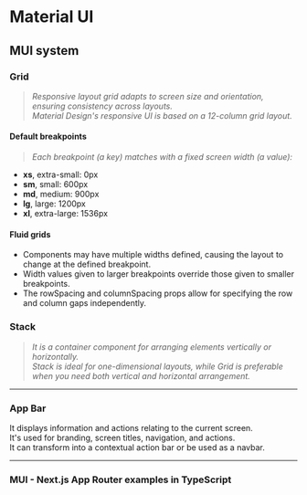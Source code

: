 # Material UI


## MUI system

### Grid
> _Responsive layout grid adapts to screen size and orientation, ensuring consistency across layouts._\
> _Material Design's responsive UI is based on a 12-column grid layout._

#### Default breakpoints
> _Each breakpoint (a key) matches with a fixed screen width (a value):_
- **xs**, extra-small: 0px
- **sm**, small: 600px
-  **md**, medium: 900px
- **lg**, large: 1200px
- **xl**, extra-large: 1536px

#### Fluid grids
+ Components may have multiple widths defined, causing the layout to change at the defined breakpoint. 
+ Width values given to larger breakpoints override those given to smaller breakpoints.
+ The rowSpacing and columnSpacing props allow for specifying the row and column gaps independently.


### Stack
> _It is a container component for arranging elements vertically or horizontally._\
> _Stack is ideal for one-dimensional layouts, while Grid is preferable when you need both vertical and horizontal arrangement._

- - -





### App Bar

It displays information and actions relating to the current screen.\
It's used for branding, screen titles, navigation, and actions.\
It can transform into a contextual action bar or be used as a navbar.










- - -

### MUI - Next.js App Router examples in TypeScript











